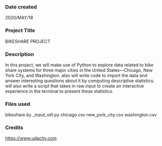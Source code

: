 ### Date created
2020/MAY/18

### Project Title
BIKESHARE PROJECT
### Description
In this project, we will make use of Python to explore data related to bike share systems for three major cities in the United States—Chicago, New York City, and Washington.  also will write code to import the data and answer interesting questions about it by computing descriptive statistics.  will also write a script that takes in raw input to create an interactive experience in the terminal to present these statistics.

### Files used
bikeshare.by
_input_util.py
chicago.csv
new_york_city.csv
washington.csv
### Credits 
https://www.udacity.com

